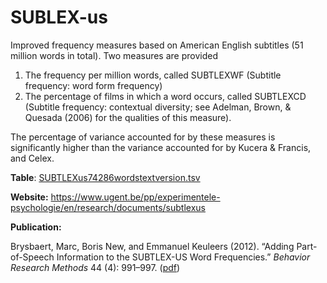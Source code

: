 # SUBLEX-us #

Improved frequency measures based on American English subtitles (51 million words in total). Two measures are provided 

  1.  The frequency per million words, called SUBTLEXWF (Subtitle frequency: word form frequency)
  2.  The percentage of films in which a word occurs, called SUBTLEXCD (Subtitle frequency: contextual diversity; see Adelman, Brown, & Quesada (2006) for the qualities of this measure).

The percentage of variance accounted for by these measures is significantly higher than the variance accounted for by Kucera & Francis, and Celex.

**Table**: [SUBTLEXus74286wordstextversion.tsv](http://www.lexique.org/databases/SUBTLEXus/SUBTLEXus74286wordstextversion.tsv)

**Website:** <https://www.ugent.be/pp/experimentele-psychologie/en/research/documents/subtlexus>

**Publication:**

Brysbaert, Marc, Boris New, and Emmanuel Keuleers (2012). “Adding Part-of-Speech Information to the SUBTLEX-US Word Frequencies.” _Behavior Research Methods_ 44 (4): 991–997. ([pdf](Brysbaert2012_Article_AddingPart-of-speechInformatio.pdf))

